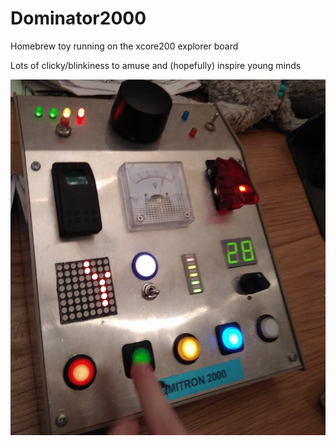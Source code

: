 # Dominator2000
Homebrew toy running on the xcore200 explorer board

Lots of clicky/blinkiness to amuse and (hopefully) inspire young minds

![alt text](https://github.com/ed-xmos/Dominator2000/blob/master/domitron.jpg)
